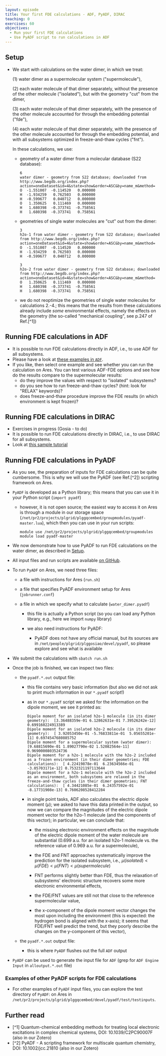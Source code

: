 ```yaml
---
layout: episode
title: Your first FDE calculations - ADF, PyADF, DIRAC
teaching: 0
exercises: 60
objectives:
  - Run your first FDE calculations
  - Use PyADF script to run calculations in ADF
---
```



## Setup

- We start with calculations on the water dimer, in which we treat:

  (1) water dimer as a supermolecular system ("supermolecule"),

  (2) each water molecule of that dimer separately, without the presence of the other molecule ("isolated"), but with the geometry "cut" from the dimer,

  (3) each water molecule of that dimer separately, with the presence of the other molecule accounted for through the embedding potential ("fde"),

  (4) each water molecule of that dimer separately, with the presence of the other molecule accounted for through the embedding potential, and with all subsystems optimized in freeze-and-thaw cycles ("fnt").
  
  In these calculations, we use:

  - geometry of a water dimer from a molecular database (S22 database):

      ```shell
      6
      water dimer - geometry from S22 database; downloaded from http://www.begdb.org/index.php?action=oneDataset&id=4&state=show&order=ASC&by=name_m&method=
      O  -1.551007  -0.114520   0.000000
      H  -1.934259   0.762503   0.000000
      H  -0.599677   0.040712   0.000000
      O   1.350625   0.111469   0.000000
      H   1.680398  -0.373741  -0.758561
      H   1.680398  -0.373741   0.758561
      ```

  - geometries of single water molecules are "cut" out from the dimer:

      ```shell
      3
      h2o-1 from water dimer - geometry from S22 database; downloaded from http://www.begdb.org/index.php?action=oneDataset&id=4&state=show&order=ASC&by=name_m&method=
      O  -1.551007  -0.114520   0.000000
      H  -1.934259   0.762503   0.000000
      H  -0.599677   0.040712   0.000000
      ```

      ```shell
      3
      h2o-2 from water dimer - geometry from S22 database; downloaded from http://www.begdb.org/index.php?action=oneDataset&id=4&state=show&order=ASC&by=name_m&method=
      O   1.350625   0.111469   0.000000
      H   1.680398  -0.373741  -0.758561
      H   1.680398  -0.373741   0.758561
      ```


  - we do not reoptimize the geometries of single water molecules for calculations 2.-4.; this means that the results from these calculations already include *some* environmental effects, namely the effects on the geometry (the so-called "mechanical coupling", see p.247 of Ref.[^1])



## Running FDE calculations in ADF

- It is possible to run FDE calculations directly in ADF, i.e., to use ADF for all subsystems.
- Please have a look at [these examples in `ADF`](https://www.scm.com/doc/ADF/Examples/Examples.html#fde-frozen-density-embedding).
- If you like, then select one example and see whether you can run the calculation on Ares. You can test various ADF-FDE options and see how do the results compare to the supermolecular results:
  - do they improve the values with respect to "isolated" subsystems?
  - do you see how to run freeze-and-thaw cycles? (hint: look for "RELAX" keywords)?
  - does freeze-and-thaw procedure improve the FDE results (in which environment is kept frozen)?

## Running FDE calculations in DIRAC

- Exercises in progress (Gosia - to do)
- It is possible to run FDE calculations directly in DIRAC, i.e., to use DIRAC for all subsystems.
- Look at [this sample tutorial](https://www.diracprogram.org/doc/release-23/tutorials/fde_nmr/tutorial.html)


## Running FDE calculations in PyADF

- As you see, the preparation of inputs for FDE calculations can be quite cumbersome. This is why we will use the PyADF (see Ref.[^2]) scripting framework on Ares.

- `PyADF` is developed as a Python library; this means that you can use it in your Python script (`import pyadf`)

  - however, it is not open source; the easiest way to access it on Ares is through a module in our storage space (`/net/pr2/projects/plgrid/plggqcembed/groupmodules/pyadf-master.lua`), which then you can use in your run scripts:

    ```shell
    module use /net/pr2/projects/plgrid/plggqcembed/groupmodules
    module load pyadf-master
    ```

- We now demonstrate how to use PyADF to run FDE calculations on the water dimer, as described in [Setup](#setup).

- All input files and run scripts are available [on GitHub](LINK).

- To run `PyADF` on Ares, we need three files:

  - a file with instructions for Ares (`run.sh`)

  - a file that specifies PyADF environment setup for Ares (`jobrunner.conf`)

  - a file in which we specify what to calculate (`water_dimer.pyadf`)

    - this file is actually a Python script (so you can load any Python library, e.g., here we import `numpy` library)

    - we also need instructions for PyADF:

      - PyADF does not have any official manual, but its sources are in `/net/people/plgrid/plggosiao/devel/pyadf`, so please explore and see what is available 

- We submit the calculations with `sbatch run.sh`

- Once the job is finished, we can inspect two files:

  - the `pyadf.*.out` output file:

    - this file contains very basic information (but also we did not ask to print much information in our `*.pyadf` script!)

    - as in our `*.pyadf` script we asked for the information on the dipole moment, we see it printed as:

      ```shell
      Dipole moment for an isolated h2o-1 molecule (in its dimer geometry):  [3.36488359e-01 6.12862631e-01 7.39526242e-12] 0.699160224913389
      Dipole moment for an isolated h2o-2 molecule (in its dimer geometry):  [ 3.92053450e-01 -5.76833811e-01  5.05655201e-11] 0.6974547680885752
      Dipole moment for a supermolecular system (water dimer):  [9.68815690e-01 1.89027790e-02 1.52082564e-11] 0.9690000803524736
      Dipole moment for a h2o-1 molecule with the h2o-2 included as a frozen environment (in their dimer geometries; FDE calculations):  [ 4.22419878e-01  6.23634566e-01 -3.05703171e-12] 0.7532321197113644
      Dipole moment for a h2o-1 molecule with the h2o-2 included as an environment, both subsystems are relaxed in the freeze-and-thaw cycles (in their dimer geometries; FNT calculations):  [ 4.34421085e-01  6.24357592e-01 -8.17731908e-13] 0.7606208528412284
      ```

    - in single point tasks, ADF also calculates the electric dipole moment ($\mu$); we asked to have this data printed in the output, so now we can compare the magnitudes of the electric dipole moment vector for the h2o-1 molecule (and the components of this vector); in particular, we can conclude that:

      - the missing electronic environment effects on the magnitude of the electric dipole moment of the water molecule are substantial (0.699 a.u. for an isolated h2o-1 molecule vs. the reference value of 0.969 a.u. for a supermolecule),

      - the FDE and FNT approaches systematically improve the prediction for the isolated subsystem, i.e., $\mu(isolated) < \mu(FDE) < \mu(FNT) < \mu(supermolecule)$

      - FNT performs slightly better than FDE, thus the relaxation of subsystems' electronic structure recovers some more electronic environmental effects, 

      - the FDE/FNT values are still not that close to the reference supermolecular value,

      - the x-component of the dipole moment vector changes the most upon including the environment (this is expected: the hydrogen bond is aligned with the x-axis); it seems that FDE/FNT well predict the trend, but they poorly describe the changes on the y-component of this vector),


  - the `pyadf.*.out` output file:

    - this is where `PyADF` flushes out the full `ADF` output

- `PyADF` can be used to generate the input file for `ADF` (grep for `ADF Engine Input` in `alloutput.*.out` file)


### Examples of other PyADF scripts for FDE calculations

- For other examples of `PyADF` input files, you can explore the test directory of `PyADF`: on Ares in `/net/pr2/projects/plgrid/plggqcembed/devel/pyadf/test/testinputs`.


## Further read

* [^1] Quantum-chemical embedding methods for treating local electronic excitations in complex chemical systems, DOI: 10.1039/C2PC90007F (also in our Zotero)
* [^2] PyADF - A scripting framework for multiscale quantum chemistry, DOI: 10.1002/jcc.21810 (also in our Zotero)


